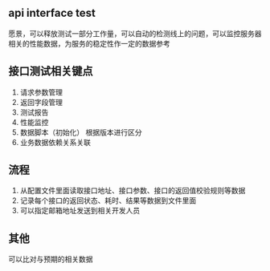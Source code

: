 ## api interface test 

   愿景，可以释放测试一部分工作量，可以自动的检测线上的问题，可以监控服务器相关的性能数据，为服务的稳定性作一定的数据参考

##  接口测试相关键点
  1. 请求参数管理
  2. 返回字段管理
  3. 测试报告
  4. 性能监控
  5. 数据脚本（初始化）
     根据版本进行区分
  6. 业务数据依赖关系关联
## 流程
  1. 从配置文件里面读取接口地址、接口参数、接口的返回值校验规则等数据
  2. 记录每个接口的返回状态、耗时、结果等数据到文件里面
  3. 可以指定邮箱地址发送到相关开发人员

## 其他 
  可以比对与预期的相关数据

